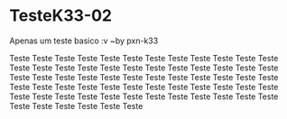 # TesteK33-02
Apenas um teste basico :v ~by pxn-k33

Teste Teste Teste
Teste Teste Teste
Teste Teste Teste
Teste Teste Teste
Teste Teste Teste
Teste Teste Teste
Teste Teste Teste
Teste Teste Teste
Teste Teste Teste
Teste Teste Teste
Teste Teste Teste
Teste Teste Teste
Teste Teste Teste
Teste Teste Teste
Teste Teste Teste
Teste Teste Teste
Teste Teste Teste
Teste Teste Teste
Teste Teste Teste
Teste Teste Teste
Teste Teste Teste
Teste Teste Teste
